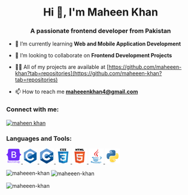 <h1 align="center">Hi 👋, I'm Maheen Khan</h1>
<h3 align="center">A passionate frontend developer from Pakistan</h3>

- 🌱 I’m currently learning **Web and Mobile Application Development**

- 👯 I’m looking to collaborate on **Frontend Development Projects**

- 👨‍💻 All of my projects are available at [https://github.com/maheeen-khan?tab=repositories](https://github.com/maheeen-khan?tab=repositories)

- 📫 How to reach me **maheeenkhan4@gmail.com**

<h3 align="left">Connect with me:</h3>
<p align="left">
<a href="https://linkedin.com/in/maheen khan" target="blank"><img align="center" src="https://raw.githubusercontent.com/rahuldkjain/github-profile-readme-generator/master/src/images/icons/Social/linked-in-alt.svg" alt="maheen khan" height="30" width="40" /></a>
</p>

<h3 align="left">Languages and Tools:</h3>
<p align="left"> <a href="https://getbootstrap.com" target="_blank" rel="noreferrer"> <img src="https://raw.githubusercontent.com/devicons/devicon/master/icons/bootstrap/bootstrap-plain-wordmark.svg" alt="bootstrap" width="40" height="40"/> </a> <a href="https://www.cprogramming.com/" target="_blank" rel="noreferrer"> <img src="https://raw.githubusercontent.com/devicons/devicon/master/icons/c/c-original.svg" alt="c" width="40" height="40"/> </a> <a href="https://www.w3schools.com/cpp/" target="_blank" rel="noreferrer"> <img src="https://raw.githubusercontent.com/devicons/devicon/master/icons/cplusplus/cplusplus-original.svg" alt="cplusplus" width="40" height="40"/> </a> <a href="https://www.w3schools.com/css/" target="_blank" rel="noreferrer"> <img src="https://raw.githubusercontent.com/devicons/devicon/master/icons/css3/css3-original-wordmark.svg" alt="css3" width="40" height="40"/> </a> <a href="https://www.w3.org/html/" target="_blank" rel="noreferrer"> <img src="https://raw.githubusercontent.com/devicons/devicon/master/icons/html5/html5-original-wordmark.svg" alt="html5" width="40" height="40"/> </a> <a href="https://www.java.com" target="_blank" rel="noreferrer"> <img src="https://raw.githubusercontent.com/devicons/devicon/master/icons/java/java-original.svg" alt="java" width="40" height="40"/> </a> <a href="https://www.python.org" target="_blank" rel="noreferrer"> <img src="https://raw.githubusercontent.com/devicons/devicon/master/icons/python/python-original.svg" alt="python" width="40" height="40"/> </a> </p>

<p><img align="left" src="https://github-readme-stats.vercel.app/api/top-langs?username=maheeen-khan&show_icons=true&locale=en&layout=compact" alt="maheeen-khan" /></p>

<p>&nbsp;<img align="center" src="https://github-readme-stats.vercel.app/api?username=maheeen-khan&show_icons=true&locale=en" alt="maheeen-khan" /></p>

<p><img align="center" src="https://github-readme-streak-stats.herokuapp.com/?user=maheeen-khan&" alt="maheeen-khan" /></p>

